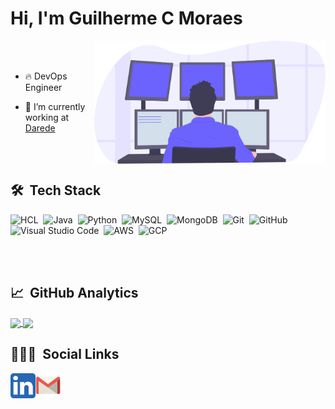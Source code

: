 <h1 align="left">Hi, I'm Guilherme C Moraes</h1>

<img align="right" src="https://github.com/Gui-cm/Gui-cm/blob/main/undraw_programming_2svr.svg" width="370"/>

<br><br>

- 🔥 DevOps Engineer

- 🔭 I’m currently working at [Darede](https://github.com/darede)

<br><br>

## 🛠 &nbsp;Tech Stack

![HCL](https://img.shields.io/badge/-hcl-05122A?style=flat&logo=hcl)&nbsp;
![Java](https://img.shields.io/badge/-java-05122A?style=flat&logo=java)&nbsp;
![Python](https://img.shields.io/badge/-python-05122A?style=flat&logo=python)&nbsp;
![MySQL](https://img.shields.io/badge/-MySQL-05122A?style=flat&logo=MySQL)&nbsp;
![MongoDB](https://img.shields.io/badge/-mongoDB-05122A?style=flat&logo=mongoDB)&nbsp;
![Git](https://img.shields.io/badge/-Git-05122A?style=flat&logo=git)&nbsp;
![GitHub](https://img.shields.io/badge/-GitHub-05122A?style=flat&logo=github)&nbsp;
![Visual Studio Code](https://img.shields.io/badge/-Visual%20Studio%20Code-05122A?style=flat&logo=visual-studio-code&logoColor=007ACC)&nbsp;
![AWS](https://img.shields.io/badge/-AWS-05122A?style=flat&logo=Amazon)&nbsp;
![GCP](https://img.shields.io/badge/-GCP-05122A?style=flat&logo=Google)&nbsp;

<br><br>

## 📈 &nbsp;GitHub Analytics

<a href="https://github.com/anuraghazra/github-readme-stats">
  <img align="center" src="https://github-readme-stats.vercel.app/api/top-langs/?username=Gui-cm&layout=compact&theme=blue-green" width="400"/>
</a>
<a href="https://github.com/anuraghazra/convoychat">
  <img align="center" src="https://github-readme-stats.vercel.app/api?username=Gui-cm&line_height=27&show_icons=true&count_private=true&theme=blue-green" width="400"/>
</a>

## 👨🏽‍💻 &nbsp;Social Links

<a target="_blank" href="https://www.linkedin.com/in/guilhermecmoraes/">
  <img align="left" alt="Linkedin" width="40px" src="https://github.com/Gui-cm/Gui-cm/blob/main/linkedin.svg" />
</a>
<a target="_blank" href="mailto:guilherme.castilho@outlook.com">
  <img align="left" alt="Gmail" width="40px" src="https://github.com/Gui-cm/Gui-cm/blob/main/gmail.svg" />
</a>
